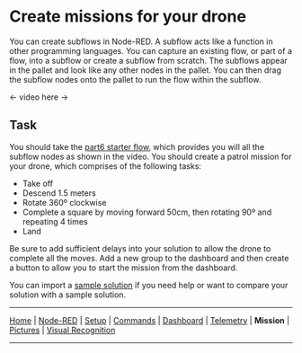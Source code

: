 # Create missions for your drone

You can create subflows in Node-RED.  A subflow acts like a function in other programming languages.  You can capture an existing flow, or part of a flow, into a subflow or create a subflow from scratch.  The subflows appear in the pallet and look like any other nodes in the pallet.  You can then drag the subflow nodes onto the pallet to run the flow within the subflow.

<- video here ->

## Task

You should take the [part6 starter flow](/flows/starter/part6_starter.json), which provides you will all the subflow nodes as shown in the video.  You should create a patrol mission for your drone, which comprises of the following tasks:

- Take off
- Descend 1.5 meters
- Rotate 360º clockwise
- Complete a square by moving forward 50cm, then rotating 90º and repeating 4 times
- Land
  
Be sure to add sufficient delays into your solution to allow the drone to complete all the moves.  Add a new group to the dashboard and then create a button to allow you to start the mission from the dashboard.

You can import a [sample solution](/flows/solutions/part6_solution.json) if you need help or want to compare your solution with a sample solution.

---

[Home](/README.md) | [Node-RED](/docs/PART1.md) | [Setup](/docs/PART2.md) | [Commands](/docs/PART3.md) | [Dashboard](/docs/PART4.md) | [Telemetry](/docs/PART5.md) | **Mission** | [Pictures](/docs/PART7.md) | [Visual Recognition](/docs/PART8.md)

---